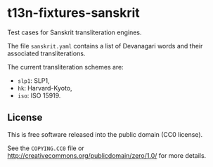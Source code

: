 t13n-fixtures-sanskrit
======================

Test cases for Sanskrit transliteration engines.

The file `sanskrit.yaml` contains a list of Devanagari words and their
associated transliterations.

The current transliteration schemes are:

* `slp1`: SLP1,
* `hk`: Harvard-Kyoto,
* `iso`: ISO 15919.

License
-------

This is free software released into the public domain (CC0 license).

See the `COPYING.CC0` file or <http://creativecommons.org/publicdomain/zero/1.0/>
for more details.
